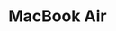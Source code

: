 ---
title: MacBook Air
category: ['MackBook']
thumbnail: /assets/img/services/mackbook-Air.png
instalacja_systemu: do ustalenia telefonicznie
wymiana_dysku_twardego: do ustalenia telefonicznie
wymiana_matrycy: do ustalenia telefonicznie
wymiana_obudowy: do ustalenia telefonicznie
wymiana_touch_pad: do ustalenia telefonicznie
wymiana_klawiatury: do ustalenia telefonicznie
wymiana_ukladu_graficznego: 395 zł
---